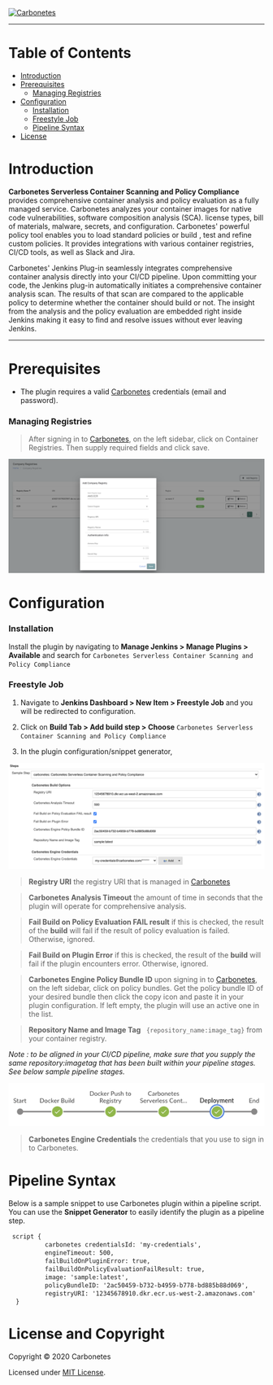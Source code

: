 
[![Carbonetes](https://cdn.carbonetes.com/carbonetes-plugin/assets/branding/branding_header.png)](https://carbonetes.com)

***

# Table of Contents
- [Introduction](#introduction)
- [Prerequisites](#prerequisites)
  - [Managing Registries](#managing-registries)
- [Configuration](#configuration)
  - [Installation](#installation)
  - [Freestyle Job](#freestyle-job)
  - [Pipeline Syntax](#pipeline-syntax)
- [License](#license-and-copyright)

# Introduction
**Carbonetes Serverless Container Scanning and Policy Compliance** provides comprehensive container analysis and policy evaluation as a fully managed service. Carbonetes analyzes your container images for native code vulnerabilities, software composition analysis (SCA). license types, bill of materials, malware, secrets, and configuration. Carbonetes' powerful policy tool enables you to load standard policies or build , test and refine custom policies. It provides integrations with various container registries, CI/CD tools, as well as Slack and Jira.

Carbonetes' Jenkins Plug-in seamlessly integrates comprehensive container analysis directly into your CI/CD pipeline. Upon committing your code, the Jenkins plug-in automatically initiates a comprehensive container analysis scan. The results of that scan are compared to the applicable policy to determine whether the container should build or not. The insight from the analysis and the policy evaluation are embedded right inside Jenkins making it easy to find and resolve issues without ever leaving Jenkins.
***

# Prerequisites
 - The plugin requires a valid [Carbonetes](https://carbonetes.com) credentials (email and password).
### Managing Registries
 > After signing in to [Carbonetes](https://carbonetes.com), on the left sidebar, click on Container Registries. Then supply required fields and click save.

![Container Registry](resources/container-registry.png) 


# Configuration

### Installation

 Install the plugin by navigating to **Manage Jenkins > Manage Plugins > Available** and search for `Carbonetes Serverless Container Scanning and Policy Compliance`

### Freestyle Job

1. Navigate to **Jenkins Dashboard > New Item > Freestyle Job** and you will be redirected to configuration.

2. Click on **Build Tab > Add build step > Choose** `Carbonetes Serverless Container Scanning and Policy Compliance`  

3. In the plugin configuration/snippet generator, 

![Freestyle Job Configuration](resources/freestyle-job-config-and-snippet-generator.png)

> **Registry URI** the registry URI that is managed in [Carbonetes](https://carbonetes.com)

> **Carbonetes Analysis Timeout** the amount of time in seconds that the plugin will operate for comprehensive analysis.

> **Fail Build on Policy Evaluation FAIL result** if this is checked, the result of the **build** will fail if the result of policy evaluation is failed. Otherwise, ignored.

> **Fail Build on Plugin Error** if this is checked, the result of the **build** will fail if the plugin encounters error. Otherwise, ignored.

> **Carbonetes Engine Policy Bundle ID** upon signing in to [Carbonetes](https://carbonetes.com), on the left sidebar, click on policy bundles. Get the policy bundle ID of your desired bundle then click the copy icon and paste it in your plugin configuration. If left empty, the plugin will use an active one in the list.

> **Repository Name and Image Tag** ``` {repository_name:image_tag}``` from your container registry. 

*Note : to be aligned in your CI/CD pipeline, make sure that you supply the same repository:imagetag that has been built within your pipeline stages. See below sample pipeline stages.* 

![Pipeline Stages](resources/sample-pipeline-stages.png)

> **Carbonetes Engine Credentials** the credentials that you use to sign in to Carbonetes.

# Pipeline Syntax

Below is a sample snippet to use Carbonetes plugin within a pipeline script. You can use the **Snippet Generator** to easily identify the plugin as a pipeline step.

```                
 script {
          carbonetes credentialsId: 'my-credentials', 
          engineTimeout: 500,
          failBuildOnPluginError: true, 
          failBuildOnPolicyEvaluationFailResult: true, 
          image: 'sample:latest', 
          policyBundleID: '2ac50459-b732-b4959-b778-bd885b88d069', 
          registryURI: '12345678910.dkr.ecr.us-west-2.amazonaws.com'
  } 
```

# License and Copyright

Copyright © 2020 Carbonetes

Licensed under [MIT License](LICENSE).
